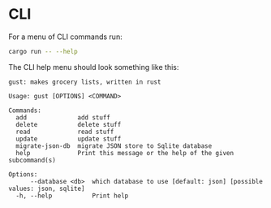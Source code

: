 # CLI

For a menu of CLI commands run:

```bash
cargo run -- --help
```

The CLI help menu should look something like this:

```text
gust: makes grocery lists, written in rust

Usage: gust [OPTIONS] <COMMAND>

Commands:
  add              add stuff
  delete           delete stuff
  read             read stuff
  update           update stuff
  migrate-json-db  migrate JSON store to Sqlite database
  help             Print this message or the help of the given subcommand(s)

Options:
      --database <db>  which database to use [default: json] [possible values: json, sqlite]
  -h, --help           Print help
```
